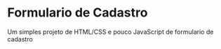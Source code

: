 # Formulario de Cadastro
 Um simples projeto de HTML/CSS e pouco JavaScript de formulario de cadastro
